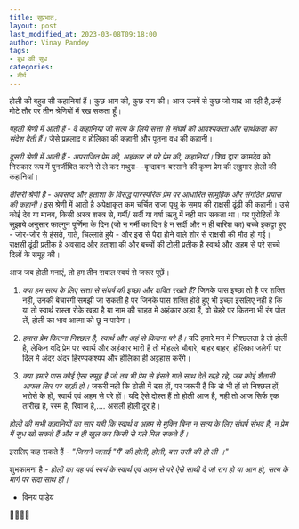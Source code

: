```yaml
---
title: सुप्रभात,
layout: post
last_modified_at: 2023-03-08T09:18:00
author: Vinay Pandey
tags:
- बुध की सुध
categories:
- दीर्घ
---
```

होली की बहुत सी कहानियां हैं। कुछ आग की, कुछ राग की। आज उनमें से कुछ जो याद आ रही है,उन्हें मोटे तौर पर तीन श्रेणियों में रख सकता हूँ। 

*पहली श्रेणी में आती हैं - वे कहानियां जो सत्य के लिये सत्ता से संघर्ष की आवश्यकता और सार्थकता का संदेश देती हैं।* जैसे प्रहलाद व होलिका की कहानी  और पूतना वध की कहानी। 

*दूसरी श्रेणी में आती हैं - अपराजित प्रेम की, अहंकार से परे प्रेम की, कहानियां।* शिव द्वारा कामदेव को निराकार रूप में  पुनर्जीवित करने से ले कर मथुरा- -वृन्दावन-बरसाने की कृष्ण प्रेम की लठ्ठमार होली की कहानियां।

*तीसरी श्रेणी है - अवसाद और हताशा के विरुद्ध पारस्परिक प्रेम पर आधारित सामूहिक और संगठित प्रयास की कहानी।* इस श्रेणी में आती है अपेक्षाकृत कम चर्चित राजा पृथु के समय की राक्षसी ढूंढी की कहानी। उसे कोई देव या मानव, किसी अस्त्र शस्त्र से, गर्मी/ सर्दी या वर्षा ऋतु में नही मार सकता था। पर पुरोहितों के सुझाये अनुसार फाल्गुन पूर्णिमा के दिन (जो न गर्मी का दिन है न सर्दी और न ही बारिश का) बच्चे इकट्ठा हुए -  जोर-जोर से हंसते, गाते, चिल्लाते हुये -  और इस से पैदा होने वाले शोर से राक्षसी की मौत हो  गई।  राक्षसी ढूंढी प्रतीक है अवसाद और हताशा की और बच्चों की टोली प्रतीक है स्वार्थ और अहम से परे सच्चे दिलों के समूह की।  

आज जब होली मनाएं, तो हम तीन सवाल स्वयं से जरूर पूछें। 
 
1.  *क्या हम सत्य के लिए सत्ता से संघर्ष की इच्छा और शक्ति रखते हैं?*  जिनके पास इच्छा तो है पर शक्ति नही, उनकी बेचारगी समझी जा सकती है पर जिनके पास शक्ति होते हुए भी इच्छा इसलिए नही है कि या तो स्वार्थ रास्ता रोके खड़ा है या नाम की चाहत मे अहंकार अड़ा हैं, वो चेहरे पर कितना भी रंग पोत लें, होली का भाव आत्मा को छू न पायेगा।

2.  *हमारा प्रेम कितना निश्छल है, स्वार्थ और अहं से कितना परे है।* यदि हमारे मन में निश्छलता है तो होली है, लेकिन यदि प्रेम पर स्वार्थ और अहंकार भारी है तो मोहल्ले चौबारे, बाहर बाहर, होलिका जलेगी पर दिल मे अंदर अंदर हिरण्यकश्यप और होलिका ही अट्टहास करेंगे।  

3. *क्या हमारे पास कोई ऐसा समूह है जो तब भी प्रेम से हंसते गाते साथ देते खड़े रहे, जब कोई शैतानी आफत सिर पर खड़ी हो।* जरूरी नही कि टोली में दस हों, पर जरूरी है कि दो भी हों तो निश्छल हों, भरोसे के हों, स्वार्थ एवं अहम से परे हों। यदि ऐसे दोस्त हैं तो होली आज है, नही तो आज सिर्फ एक तारीख है, रस्म है, रिवाज है,.... असली होली दूर है।

*होली की सभी कहानियों का सार यही कि स्वार्थ व अहम से मुक्ति बिना न सत्य के लिए संघर्ष संभव है, न  प्रेम में सुध खो सकते हैं और न ही खुल कर किसी से गले मिल सकते हैं।*

इसलिए कह सकते हैं -
*"जिसने जलाई "मैं' की होली,*
*होली, बस उसी की हो ली ।"*

शुभकामना है -
*होली का यह पर्व स्वयं के स्वार्थ एवं अहम से परे ऐसे साथी दे जो राग हो या आग हो, सत्य के मार्ग पर सदा साथ हों।* 

- विनय पांडेय

🙏🌷🌷🙏


